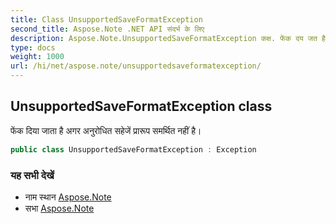 ```yaml
---
title: Class UnsupportedSaveFormatException
second_title: Aspose.Note .NET API संदर्भ के लिए
description: Aspose.Note.UnsupportedSaveFormatException कक्ष. फेंक दय जत है अगर अनुरधत सहेजें प्ररूप समर्थत नहं है
type: docs
weight: 1000
url: /hi/net/aspose.note/unsupportedsaveformatexception/
---
```

## UnsupportedSaveFormatException class

फेंक दिया जाता है अगर अनुरोधित सहेजें प्रारूप समर्थित नहीं है।

```csharp
public class UnsupportedSaveFormatException : Exception
```

### यह सभी देखें

* नाम स्थान [Aspose.Note](../../aspose.note/)
* सभा [Aspose.Note](../../)


